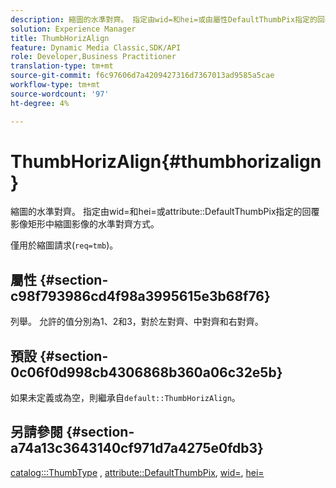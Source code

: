 ```yaml
---
description: 縮圖的水準對齊。 指定由wid=和hei=或由屬性DefaultThumbPix指定的回覆影像矩形中縮圖影像的水準對齊方式。
solution: Experience Manager
title: ThumbHorizAlign
feature: Dynamic Media Classic,SDK/API
role: Developer,Business Practitioner
translation-type: tm+mt
source-git-commit: f6c97606d7a4209427316d7367013ad9585a5cae
workflow-type: tm+mt
source-wordcount: '97'
ht-degree: 4%

---
```



# ThumbHorizAlign{#thumbhorizalign}

縮圖的水準對齊。 指定由wid=和hei=或attribute::DefaultThumbPix指定的回覆影像矩形中縮圖影像的水準對齊方式。

僅用於縮圖請求(`req=tmb`)。

## 屬性 {#section-c98f793986cd4f98a3995615e3b68f76}

列舉。 允許的值分別為1、2和3，對於左對齊、中對齊和右對齊。

## 預設 {#section-0c06f0d998cb4306868b360a06c32e5b}

如果未定義或為空，則繼承自`default::ThumbHorizAlign`。

## 另請參閱 {#section-a74a13c3643140cf971d7a4275e0fdb3}

[catalog:::ThumbType](../../../../../is-api/image-catalog/image-serving-api-ref/c-image-catalog-reference/c-image-svg-data-reference/c-image-data-reference/r-thumbtype-cat.md#reference-41149ddffc8749cba2f8d9c8e2611e03) ,  [attribute::DefaultThumbPix](../../../../../is-api/image-catalog/image-serving-api-ref/c-image-catalog-reference/c-attributes-reference/r-defaultthumbpix.md#reference-cf52bb74bed2466e8bc8adb0cacd6141),  [wid=](../../../../../is-api/http-ref/image-serving-api-ref/c-http-protocol-reference/c-command-reference/r-is-http-wid.md#reference-bfeadcb67bf4485f851eb21345527e47), [hei=](../../../../../is-api/http-ref/image-serving-api-ref/c-http-protocol-reference/c-command-reference/r-is-http-hei.md#reference-6d6f556ccc0e4b98a815e8a5c1944a96)

